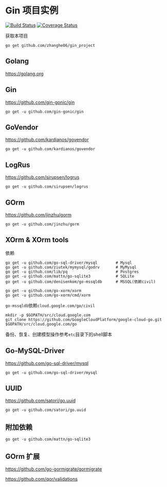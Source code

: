 # Gin 项目实例

[![Build Status](https://travis-ci.org/zhanghe06/gin_project.svg?branch=master)](https://travis-ci.org/zhanghe06/gin_project)
[![Coverage Status](https://coveralls.io/repos/github/zhanghe06/gin_project/badge.svg?branch=master)](https://coveralls.io/github/zhanghe06/gin_project?branch=master)


获取本项目
```
go get github.com/zhanghe06/gin_project
```


## Golang

https://golang.org


## Gin

https://github.com/gin-gonic/gin

```
go get -u github.com/gin-gonic/gin
```

## GoVendor

https://github.com/kardianos/govendor

```
go get -u github.com/kardianos/govendor
```

## LogRus

https://github.com/sirupsen/logrus

```
go get -u github.com/sirupsen/logrus
```

## GOrm

https://github.com/jinzhu/gorm

```
go get -u github.com/jinzhu/gorm
```

## XOrm & XOrm tools

依赖
```
go get -u github.com/go-sql-driver/mysql        # Mysql
go get -u github.com/ziutek/mymysql/godrv       # MyMysql
go get -u github.com/lib/pq                     # Postgres
go get -u github.com/mattn/go-sqlite3           # SQLite
go get -u github.com/denisenkom/go-mssqldb      # MSSQL(依赖civil)
```

```
go get -u github.com/go-xorm/xorm
go get -u github.com/go-xorm/cmd/xorm
```

`go-mssqldb`依赖`cloud.google.com/go/civil`
```
mkdir -p $GOPATH/src/cloud.google.com
git clone https://github.com/GoogleCloudPlatform/google-cloud-go.git $GOPATH/src/cloud.google.com/go
```

备份、恢复、创建模型操作参考`etc`目录下的shell脚本


## Go-MySQL-Driver

https://github.com/go-sql-driver/mysql

```
go get -u github.com/go-sql-driver/mysql
```

## UUID

https://github.com/satori/go.uuid

```
go get -u github.com/satori/go.uuid
```


## 附加依赖
```
go get -u github.com/mattn/go-sqlite3
```


## GOrm 扩展

https://github.com/go-gormigrate/gormigrate

https://github.com/qor/validations
